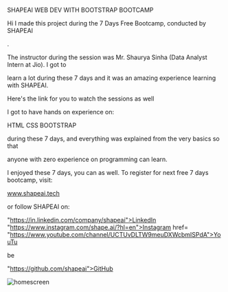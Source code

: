 SHAPEAI WEB DEV WITH BOOTSTRAP BOOTCAMP

Hi I made this project during the 7 Days Free Bootcamp, conducted by SHAPEAI

.

The instructor during the session was Mr. Shaurya Sinha (Data Analyst Intern at Jio). I got to

learn a lot during these 7 days and it was an amazing experience learning with SHAPEAI.



Here's the link for you to watch the sessions as well




I got to have hands on experience on:

HTML
CSS
BOOTSTRAP

during these 7 days, and everything was explained from the very basics so that

anyone with zero experience on programming can learn.

I enjoyed these 7 days, you can as well. To register for next free 7 days bootcamp, visit:

www.shapeai.tech

or follow SHAPEAI on:

"https://in.linkedin.com/company/shapeai">LinkedIn
"https://www.instagram.com/shape.ai/?hl=en">Instagram
href=
"https://www.youtube.com/channel/UCTUvDLTW9meuDXWcbmISPdA">YouTu

be

"https://github.com/shapeai">GitHub


![homescreen](https://github.com/bhaskarvora/Web-development/assets/84896867/91ebc601-e97d-4997-8e88-242b08bc3636)


